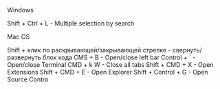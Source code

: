 Windows

Shift + Ctrl + L - Multiple selection by search

Mac OS

Shift + клик по раскрывающей/закрывающей стрелке - свернуть/развернуть блок кода
CMS + B - Open/close left bar
Control + ` - Open/close Terminal
CMD + k W - Close all tabs
Shift + CMD + X - Open Extensions
Shift + CMD + E - Open Explorer
Shift + Control + G - Open Source Contro
